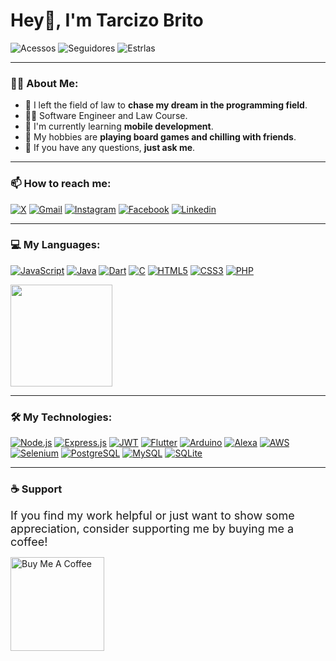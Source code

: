 
# Hey👋, I'm Tarcizo Brito  




![Acessos](https://img.shields.io/github/watchers/tarcizu/tarcizu)
![Seguidores](https://img.shields.io/github/followers/tarcizu)
![Estrlas](https://img.shields.io/github/stars/tarcizu)
___
### 🙋‍♂️ About Me:

- 🚀 I left the field of law to **chase my dream in the programming field**.
- 👨‍🎓 Software Engineer and Law Course.
- 🌱 I'm currently learning **mobile development**.
- 🤔 My hobbies are **playing board games and chilling with friends**.
- 💬 If you have any questions, **just ask me**.
___
### 📫 How to reach me:

[![X](https://img.shields.io/badge/X-000000?style=for-the-badge&logo=x&logoColor=)](https://twitter.com/tarcizu)
[![Gmail](https://img.shields.io/badge/Gmail-D14836?style=for-the-badge&logo=gmail&logoColor=white)](mailto:tarcizo.dev@gmail.com)
[![Instagram](https://img.shields.io/badge/Instagram-E4405F?style=for-the-badge&logo=instagram&logoColor=white)](https://www.instagram.com/tarcizo/)
[![Facebook](https://img.shields.io/badge/Facebook-1877F2?style=for-the-badge&logo=facebook&logoColor=white)](https://www.facebook.com/tarcizo.brito)
[![Linkedin](https://img.shields.io/badge/LinkedIn-0077B5?style=for-the-badge&logo=linkedin&logoColor=white)](https://www.linkedin.com/in/tarcizobrito/)
___
### 💻 My Languages:
[![JavaScript](https://img.shields.io/badge/-JavaScript-000?style=for-the-badge&logo=JavaScript)](https://developer.mozilla.org/en-US/docs/Web/JavaScript)
[![Java](https://img.shields.io/badge/-Java-%23ED8B00.svg?style=for-the-badge&logo=openjdk&logoColor=007396)](https://www.java.com/)
[![Dart](https://img.shields.io/badge/-Dart-%230175C2.svg?style=for-the-badge&logo=Dart)](https://dart.dev/)
[![C](https://img.shields.io/badge/-C-%2300599C.svg?style=for-the-badge&logo=C)](https://www.iso.org/standard/74528.html)
[![HTML5](https://img.shields.io/badge/html5-%23E34F26.svg?style=for-the-badge&logo=html5&logoColor=white)](https://developer.mozilla.org/en-US/docs/Glossary/HTML5)
[![CSS3](https://img.shields.io/badge/css3-%231572B6.svg?style=for-the-badge&logo=css3&logoColor=white)](https://developer.mozilla.org/pt-BR/docs/Web/CSS)
[![PHP](https://img.shields.io/badge/php-%23777BB4.svg?style=for-the-badge&logo=php&logoColor=white)](https://www.php.net/)

<img height="163em" src="https://github-readme-stats.vercel.app/api/top-langs/?username=tarcizu&layout=compact&langs_count=10&theme=dracula&hide=html,scss,kotlin,shell,c%2B%2B,CMake%2C%20Makefile,objective-c,swift" />

___

### 🛠️ My Technologies:

[![Node.js](https://img.shields.io/badge/-Node.js-6DA55F?style=for-the-badge&logo=node.js)](https://nodejs.org/)
[![Express.js](https://img.shields.io/badge/express.js-%23404d59.svg?style=for-the-badge&logo=express&logoColor=%2361DAFB)](https://expressjs.com/)
[![JWT](https://img.shields.io/badge/-JWT-black?style=for-the-badge&logo=jsonwebtokens)](https://github.com/auth0/node-jsonwebtoken)
[![Flutter](https://img.shields.io/badge/-Flutter-%2302569B.svg?style=for-the-badge&logo=flutter)](https://flutter.dev/)
[![Arduino](https://img.shields.io/badge/-Arduino-00979D?style=for-the-badge&logo=Arduino&logoColor=white)](https://www.arduino.cc/)
[![Alexa](https://img.shields.io/badge/-Alexa-52b5f7?style=for-the-badge&logo=amazonalexa)](https://developer.amazon.com/alexa)
[![AWS](https://img.shields.io/badge/-AWS-%23FF9900.svg?style=for-the-badge&logo=Amazon-AWS)](https://aws.amazon.com/)
[![Selenium](https://img.shields.io/badge/-selenium-%43B02A?style=for-the-badge&logo=selenium&logoColor=white)](https://www.selenium.dev/)
[![PostgreSQL](https://img.shields.io/badge/-PostgreSQL-%23316192.svg?style=for-the-badge&logo=postgresql)](https://www.postgresql.org/)
[![MySQL](https://img.shields.io/badge/mysql-black?style=for-the-badge&logo=mysql&logoColor=white)](https://www.mysql.com/)
[![SQLite](https://img.shields.io/badge/sqlite-%2307405e.svg?style=for-the-badge&logo=sqlite&logoColor=white)](https://www.sqlite.org/)
___
### ☕️ Support
<span style="font-size:18px;">If you find my work helpful or just want to show some appreciation, consider supporting me by buying me a coffee!</span>

<a href="https://www.buymeacoffee.com/tarcizu" target="_blank"><img src="https://cdn.buymeacoffee.com/buttons/v2/default-red.png" alt="Buy Me A Coffee" width="150" ></a>
